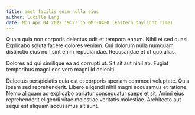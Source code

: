 ```yaml
---
title: amet facilis enim nulla eius
author: Lucille Lang
date: Mon Apr 04 2022 19:23:15 GMT-0400 (Eastern Daylight Time)
---
```

Quam quia non corporis delectus odit et tempora earum. Nihil et sed quasi. Explicabo soluta facere dolores veniam. Qui dolorum nulla numquam distinctio eius non sint enim repudiandae. Recusandae et ut quo alias.

 Dolores ad qui similique ea ad corrupti ut. Sit sit aut nihil ab. Fugiat temporibus magni eos vero magni id deleniti.

 Delectus perspiciatis quia est et corporis aperiam commodi voluptate. Quia ipsam sed reprehenderit. Libero eligendi nihil magni accusamus et ratione. Nemo aliquam ad explicabo pariatur consequatur saepe et sit. Animi eius reprehenderit eligendi vitae molestiae veritatis molestiae. Architecto aut sequi est aliquam accusamus sit sunt.